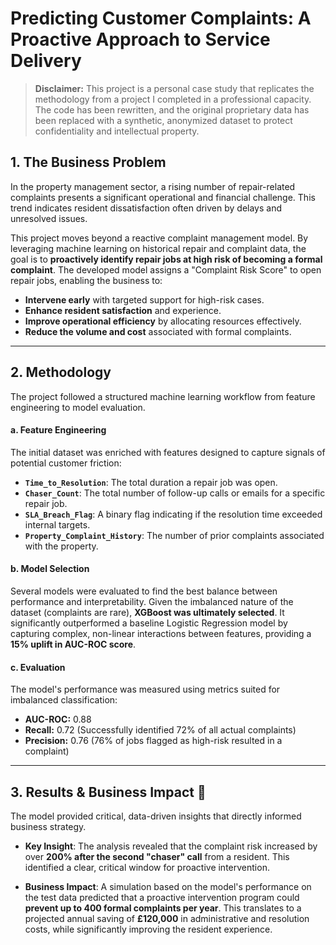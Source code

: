 # Predicting Customer Complaints: A Proactive Approach to Service Delivery

> **Disclaimer:** This project is a personal case study that replicates the methodology from a project I completed in a professional capacity. The code has been rewritten, and the original proprietary data has been replaced with a synthetic, anonymized dataset to protect confidentiality and intellectual property.

## 1. The Business Problem

In the property management sector, a rising number of repair-related complaints presents a significant operational and financial challenge. This trend indicates resident dissatisfaction often driven by delays and unresolved issues.

This project moves beyond a reactive complaint management model. By leveraging machine learning on historical repair and complaint data, the goal is to **proactively identify repair jobs at high risk of becoming a formal complaint**. The developed model assigns a "Complaint Risk Score" to open repair jobs, enabling the business to:

* **Intervene early** with targeted support for high-risk cases.
* **Enhance resident satisfaction** and experience.
* **Improve operational efficiency** by allocating resources effectively.
* **Reduce the volume and cost** associated with formal complaints.

---
## 2. Methodology

The project followed a structured machine learning workflow from feature engineering to model evaluation.

#### **a. Feature Engineering**
The initial dataset was enriched with features designed to capture signals of potential customer friction:
* **`Time_to_Resolution`**: The total duration a repair job was open.
* **`Chaser_Count`**: The total number of follow-up calls or emails for a specific repair job.
* **`SLA_Breach_Flag`**: A binary flag indicating if the resolution time exceeded internal targets.
* **`Property_Complaint_History`**: The number of prior complaints associated with the property.

#### **b. Model Selection**
Several models were evaluated to find the best balance between performance and interpretability. Given the imbalanced nature of the dataset (complaints are rare), **XGBoost was ultimately selected**. It significantly outperformed a baseline Logistic Regression model by capturing complex, non-linear interactions between features, providing a **15% uplift in AUC-ROC score**.

#### **c. Evaluation**
The model's performance was measured using metrics suited for imbalanced classification:
* **AUC-ROC:** 0.88
* **Recall:** 0.72 (Successfully identified 72% of all actual complaints)
* **Precision:** 0.76 (76% of jobs flagged as high-risk resulted in a complaint)

---
## 3. Results & Business Impact 🚀

The model provided critical, data-driven insights that directly informed business strategy.

* **Key Insight**: The analysis revealed that the complaint risk increased by over **200% after the second "chaser" call** from a resident. This identified a clear, critical window for proactive intervention.

* **Business Impact**: A simulation based on the model's performance on the test data predicted that a proactive intervention program could **prevent up to 400 formal complaints per year**. This translates to a projected annual saving of **£120,000** in administrative and resolution costs, while significantly improving the resident experience.
